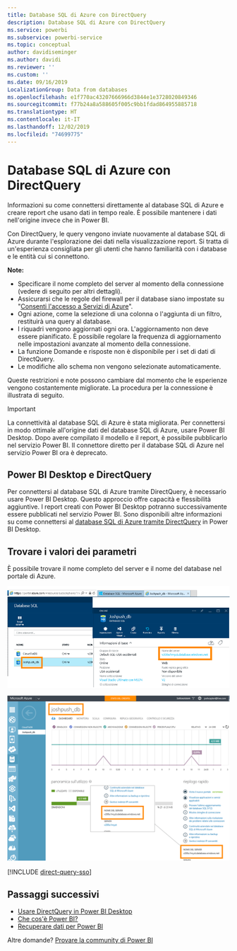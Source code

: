 ```yaml
---
title: Database SQL di Azure con DirectQuery
description: Database SQL di Azure con DirectQuery
ms.service: powerbi
ms.subservice: powerbi-service
ms.topic: conceptual
author: davidiseminger
ms.author: davidi
ms.reviewer: ''
ms.custom: ''
ms.date: 09/16/2019
LocalizationGroup: Data from databases
ms.openlocfilehash: e1f770ac43207666966d3844e1e3728020849346
ms.sourcegitcommit: f77b24a8a588605f005c9bb1fdad864955885718
ms.translationtype: HT
ms.contentlocale: it-IT
ms.lasthandoff: 12/02/2019
ms.locfileid: "74699775"
---
```

# <a name="azure-sql-database-with-directquery"></a>Database SQL di Azure con DirectQuery

Informazioni su come connettersi direttamente al database SQL di Azure e creare report che usano dati in tempo reale. È possibile mantenere i dati nell'origine invece che in Power BI.

Con DirectQuery, le query vengono inviate nuovamente al database SQL di Azure durante l'esplorazione dei dati nella visualizzazione report. Si tratta di un'esperienza consigliata per gli utenti che hanno familiarità con i database e le entità cui si connettono.

**Note:**

* Specificare il nome completo del server al momento della connessione (vedere di seguito per altri dettagli).
* Assicurarsi che le regole del firewall per il database siano impostate su "[Consenti l'accesso a Servizi di Azure](https://docs.microsoft.com/azure/sql-database/sql-database-networkaccess-overview#allow-azure-services)".
* Ogni azione, come la selezione di una colonna o l'aggiunta di un filtro, restituirà una query al database.
* I riquadri vengono aggiornati ogni ora. L'aggiornamento non deve essere pianificato. È possibile regolare la frequenza di aggiornamento nelle impostazioni avanzate al momento della connessione.
* La funzione Domande e risposte non è disponibile per i set di dati di DirectQuery.
* Le modifiche allo schema non vengono selezionate automaticamente.

Queste restrizioni e note possono cambiare dal momento che le esperienze vengono costantemente migliorate. La procedura per la connessione è illustrata di seguito.

> [!Important]
> La connettività al database SQL di Azure è stata migliorata.  Per connettersi in modo ottimale all'origine dati del database SQL di Azure, usare Power BI Desktop.  Dopo avere compilato il modello e il report, è possibile pubblicarlo nel servizio Power BI.  Il connettore diretto per il database SQL di Azure nel servizio Power BI ora è deprecato.

## <a name="power-bi-desktop-and-directquery"></a>Power BI Desktop e DirectQuery

Per connettersi al database SQL di Azure tramite DirectQuery, è necessario usare Power BI Desktop. Questo approccio offre capacità e flessibilità aggiuntive. I report creati con Power BI Desktop potranno successivamente essere pubblicati nel servizio Power BI. Sono disponibili altre informazioni su come connettersi al [database SQL di Azure tramite DirectQuery](desktop-use-directquery.md) in Power BI Desktop.

## <a name="find-parameter-values"></a>Trovare i valori dei parametri

È possibile trovare il nome completo del server e il nome del database nel portale di Azure.

![Nuovo aggiornamento del portale di Azure](media/service-azure-sql-database-with-direct-connect/azureportnew_update.png)

![Aggiornamento del portale di Azure](media/service-azure-sql-database-with-direct-connect/azureportal_update.png)

[!INCLUDE [direct-query-sso](includes/direct-query-sso.md)]

## <a name="next-steps"></a>Passaggi successivi

* [Usare DirectQuery in Power BI Desktop](desktop-use-directquery.md)  
* [Che cos'è Power BI?](fundamentals/power-bi-overview.md)  
* [Recuperare dati per Power BI](service-get-data.md)  

Altre domande? [Provare la community di Power BI](https://community.powerbi.com/)
